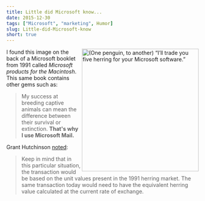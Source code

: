 ```yaml
---
title: Little did Microsoft know...
date: 2015-12-30
tags: ["Microsoft", "marketing", Humor]
slug: Little-did-Microsoft-know
short: true
---
```

<img src="/blog/post/Little-did-Microsoft-know/five-herring.png" width="306" height="321" align="right" alt="(One penguin, to another) “I’ll trade you five herring for your Microsoft software.”"/>

I found this image on the back of a Microsoft booklet from 1991 called *Microsoft products for the Macintosh*. This same book contains other gems such as:

> My success at breeding captive animals can mean the difference between their survival or extinction. **That's why I use Microsoft Mail.**

Grant Hutchinson [noted](http://www.splorp.com/archives/2000_09_01_archive.html):

> Keep in mind that in this particular situation, the transaction would be based on the unit values present in the 1991 herring market. The same transaction today would need to have the equivalent herring value calculated at the current rate of exchange.
